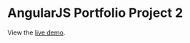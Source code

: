 AngularJS Portfolio Project 2
====================



View the [live demo](https://nancagithub.github.io/hello-sushi/index.html#/list).
